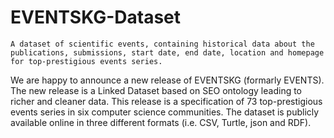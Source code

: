 # EVENTSKG-Dataset
	A dataset of scientific events, containing historical data about the publications, submissions, start date, end date, location and homepage for top-prestigious events series.
  We are happy to announce a new release of EVENTSKG (formarly EVENTS). The new release is a Linked Dataset based on SEO ontology leading to richer and cleaner data. This release is a specification of 73 top-prestigious events series in six computer science communities. The dataset is publicly available online in three different formats (i.e. CSV, Turtle, json and RDF).

